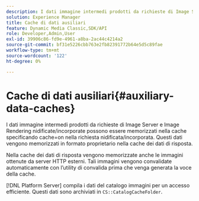 ```yaml
---
description: I dati immagine intermedi prodotti da richieste di Image Server e Image Rendering nidificate/incorporate possono essere memorizzati nella cache specificando cache=on nella richiesta nidificata/incorporata. Questi dati vengono memorizzati in formato proprietario nella cache dei dati di risposta.
solution: Experience Manager
title: Cache di dati ausiliari
feature: Dynamic Media Classic,SDK/API
role: Developer,Admin,User
exl-id: 39906c86-fd9e-4961-a8ba-2ac44c4214a2
source-git-commit: bf31e5226cbb763e2fb82391772b64e5d5c89fae
workflow-type: tm+mt
source-wordcount: '122'
ht-degree: 0%

---
```


# Cache di dati ausiliari{#auxiliary-data-caches}

I dati immagine intermedi prodotti da richieste di Image Server e Image Rendering nidificate/incorporate possono essere memorizzati nella cache specificando cache=on nella richiesta nidificata/incorporata. Questi dati vengono memorizzati in formato proprietario nella cache dei dati di risposta.

Nella cache dei dati di risposta vengono memorizzate anche le immagini ottenute da server HTTP esterni. Tali immagini vengono convalidate automaticamente con l’utility di convalida prima che venga generata la voce della cache.

[!DNL Platform Server] compila i dati del catalogo immagini per un accesso efficiente. Questi dati sono archiviati in `CS::CatalogCacheFolder`.
